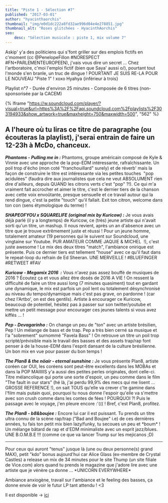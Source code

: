 ```yaml
---
title: "Piste 1 - Sélection #7"
published: "2017-03-01"
author: "hyacinthaorchis"
thumbnail: "img/e0d1dc222a8fd32ae996d04e4e278851.jpg"
thumbnail_alt: "Roses glitchées - HyacinthAorchis"
seo:
    desc: "Sélection musicale : piste 1, mix volume 7"
---
```


Askip' y'a des politiciens qui s'font griller sur des emplois fictifs en c'moment (cc @PenelopeFillon #NORESPECT #FN+PARLEMENTEUROPEEN), j'vais vous dire un secret ... Chez l'artboratoire, c'moi l'emploi fictif (bien que Saya' aussi o/), pourtant tout l'monde s'en branle, un truc de dingue ! POURTANT JE SUIS RE-LA POUR LE NOUVEAU "Piste 1" ! xoxo Hyahya {inférieur à trois}

<!--more-->

Playlist n°7 - Durée d'environ 25 minutes - Composée de 6 titres (non-sponsorisée par la CACEM)

{% Iframe "https://w.soundcloud.com/player/?visual=true&url=https%3A%2F%2Fapi.soundcloud.com%2Fplaylists%2F303194933&show_artwork=true&maxheight=750&maxwidth=500", "562" %}

## A l'heure où tu liras ce titre de paragraphe (ou écouteras la playlist), j'serai entrain de faire un 12-23h à McDo, chanceux.

_**Phantoms - Pulling me in :**_ Phantoms, groupe américain composé de Kyle & Vinnie avec une approche de la pop-EDM intéressante, rafraîchissante. Un poil trop d'écho (mon coté "franchouillard" surely) et de réverb' mais la façon de construire le titre est intéressante via les petites touches  "pop acidulées" (faudra dire aux journalistes que cela ne veut ABSOLUMENT rien dire d'ailleurs, depuis QUAND les citrons verts c'est "pop" ?!). Ce qui m'a vraiment fait accrocher et aimer le titre, c'est le dernier tiers de la chanson avec cette voix envoûtante, presque sensuelle et ce travail autour qui la rend dingue, c'est la petite "touch" qu'il fallait. Exit ton citron, welcome dans ton con (sens étymologique du terme) !

**_SHAPEOFYOU x SQUARELIFE (original mix by Kuricow) :_** Je vous avais déjà parlé (il y a longtemps) de Kuricow, ce (très) jeune artiste qui n'avait sorti qu'un titre, un mashup. Il nous revient, après un an d'absence avec un titre que je trouve extrêmement juste et réussi ! Pour un jeune homme, totalement amateur (19 personnes qui le suivent sur Soundcloud, une vingtaine sur Youtube. PUR AMATEUR COMME JAQUIE & MICHEL  !), c'est juste awesome ! Le mix des deux titres "match", l'ambiance onirique est présente. Puis ce dernier tiers est tellement "house" avec ce qu'il faut dans le repeat-loop du refrain de Ed Sheeran. UNE MERVEILLE ! #BLUEFINGER #RETWEET #FAV

_**Kuricow - Megamix 2016  :**_ Vous n'avez pas assez bouffé de musiques de 2016 ? Écoutez ça et vous allez être dosés de 2016 A VIE ! On ressent la difficulté de faire un titre aussi long (7 minutes quasiment) tout en gardant une dynamique, le mix est parfois un poil lent ou totalement désynchronisé au niveau du tempo/dynamique mais c'est pas grave, on pardonne ! (car chez l'Artbo', on est des gentils). Artiste à encourager ce Kuricow, beaucoup de potentiel, hésitez pas à passer sur son twitter/youtube et mettre un petit message pour encourager ces jeunes talents si vous avez kiffés ... !

**_Pep - Devagarinho :_** On change un peu de "ton" avec un artiste brésilien, Pep ! Un mélange de bass et de trap. Pep a très bien cerné sa musique et l'a "sobrement" surnommé "Favela Bass" ! On retrouve un titre un poil trop scripté/prévisible mais le travail des basses et des assets trap/rap font penser à de la house-EDM dans l'esprit dansant de la culture brésilienne. Un bon mix en vue pour passer du bon temps !

_**The Plan8 & the nöair - eternal sunshine :**_ Je vous présente Plan8, artiste coréen car OUI, les coréens sont peut-être excellents dans les MOBAs et dans la POP MAIIIIIS y'a aussi des petites perles originales, dont celle-ci. Titre mélancolique qui porte une sorte d'espoir, un peu comme dans le film "The fault in our stars" (hé là, j'ai perdu 99,9% des mecs qui me lisent ... GROSSE REFERENCE !), on sait TOUS qu'elle va crever c'te gamine dans l'film mais putain quoi, pourquoi tu nous donne l'espoir qu'elle va s'mettre avec son crush comme dans les contes de fées ! POURQUOI ?! Puis le passage avec le voyage, j'en pleure encore :'((( ! Bref, c'est Plan8, profitez.

_**The Plan8 - b8&boujee :**_ Encore lui car il est puissant. Tu prends un titre ultra connu de la scène rap/trap ("Bad and Boujee" i.e) de ces dernières années, tu fais ton petit mix bien lazy/funky, tu secoues un peu et \*boum\* ! Un mélange bâtard de rap et d'EDM minimaliste avec un esprit jazz/blues. UNE B.O.M.B.E !!! (comme ce que va lancer Trump sur les mejicanos ;D)

* * *

Pour ceux qui auront "tenus" jusque là (une ou deux personne(s) grand MAX), petit "kdo" bonus aujourd'hui car Alice Glass (ex-membre de Crystal Castles) a release un mix de 34 minutes pour le site Thump (un site filiale de Vice.com) alors quand tu prends le magazine que j'adore lire avec une artiste que je vénère ça donne ... \*UNICORN EVERYWHERE\*

Ambiance anxiogène, travail sur l'ambiance et le feeling des basses, ça donne envie de voir le futur LP tant attendu ! <3

Il est disponible -> [ici](https://soundcloud.com/thump/thump-mix-alice-glass)